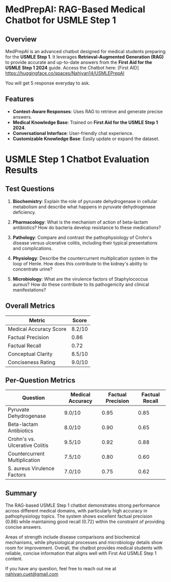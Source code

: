 # MedPrepAI: RAG-Based Medical Chatbot for USMLE Step 1

## Overview

MedPrepAI is an advanced chatbot designed for medical students preparing for the **USMLE Step 1**. It leverages **Retrieval-Augmented Generation (RAG)** to provide accurate and up-to-date answers from the **First Aid for the USMLE Step 1 2024** guide. 
Access the Chatbot here: [First AID] https://huggingface.co/spaces/Nahiyan14/USMLEPrepAI

You will get 5 response everyday to ask.

## Features

- **Context-Aware Responses**: Uses RAG to retrieve and generate precise answers.
- **Medical Knowledge Base**: Trained on **First Aid for the USMLE Step 1 2024**.
- **Conversational Interface**: User-friendly chat experience.
- **Customizable Knowledge Base**: Easily update or expand the dataset.

# USMLE Step 1 Chatbot Evaluation Results

## Test Questions

1. **Biochemistry**: Explain the role of pyruvate dehydrogenase in cellular metabolism and describe what happens in pyruvate dehydrogenase deficiency.

2. **Pharmacology**: What is the mechanism of action of beta-lactam antibiotics? How do bacteria develop resistance to these medications?

3. **Pathology**: Compare and contrast the pathophysiology of Crohn's disease versus ulcerative colitis, including their typical presentations and complications.

4. **Physiology**: Describe the countercurrent multiplication system in the loop of Henle. How does this contribute to the kidney's ability to concentrate urine?

5. **Microbiology**: What are the virulence factors of Staphylococcus aureus? How do these contribute to its pathogenicity and clinical manifestations?

## Overall Metrics

| Metric | Score |
|--------|-------|
| Medical Accuracy Score | 8.2/10 |
| Factual Precision | 0.86 |
| Factual Recall | 0.72 |
| Conceptual Clarity | 8.5/10 |
| Conciseness Rating | 9.0/10 |

## Per-Question Metrics

| Question | Medical Accuracy | Factual Precision | Factual Recall |
|----------|------------------|-------------------|----------------|
| Pyruvate Dehydrogenase | 9.0/10 | 0.95 | 0.85 |
| Beta-lactam Antibiotics | 8.0/10 | 0.90 | 0.65 |
| Crohn's vs. Ulcerative Colitis | 9.5/10 | 0.92 | 0.88 |
| Countercurrent Multiplication | 7.5/10 | 0.80 | 0.60 |
| S. aureus Virulence Factors | 7.0/10 | 0.75 | 0.62 |

## Summary

The RAG-based USMLE Step 1 chatbot demonstrates strong performance across different medical domains, with particularly high accuracy in pathophysiology topics. The system shows excellent factual precision (0.86) while maintaining good recall (0.72) within the constraint of providing concise answers.

Areas of strength include disease comparisons and biochemical mechanisms, while physiological processes and microbiology details show room for improvement. Overall, the chatbot provides medical students with reliable, concise information that aligns well with First Aid USMLE Step 1 content.

If you have any question, feel free to reach out me at nahiyan.cuet@gmail.com
